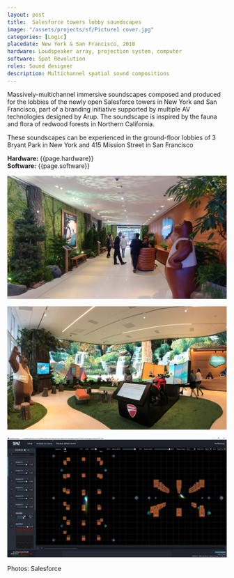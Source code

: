 ```yaml
---
layout: post
title:  Salesforce towers lobby soundscapes
image: "/assets/projects/sf/Picture1 cover.jpg"
categories: [Logic]
placedate: New York & San Francisco, 2018
hardware: Loudspeaker array, projection system, computer
software: Spat Revolution
roles: Sound designer
description: Multichannel spatial sound compositions
---
```


<p>Massively-multichannel immersive soundscapes composed and produced for the lobbies of the newly open Salesforce towers in New York and San Francisco, part of a branding initiative supported by multiple AV technologies designed by Arup. The soundscape is inspired by the fauna and flora of redwood forests in Northern California.</p>

<p>These soundscapes can be experienced in the ground-floor lobbies of 3 Bryant Park in New York and 415 Mission Street in San Francisco</p>

<p><b>Hardware:</b> {{page.hardware}}<br/>
<b>Software:</b> {{page.software}}</p>

<p><img src="/assets/projects/sf/Picture2.jpg"></p>
<p><img src="/assets/projects/sf/Picture1.jpg"></p>
<p><img src="/assets/projects/sf/Capture2.png"></p>
<p class="inline-descr">Photos: Salesforce</p>